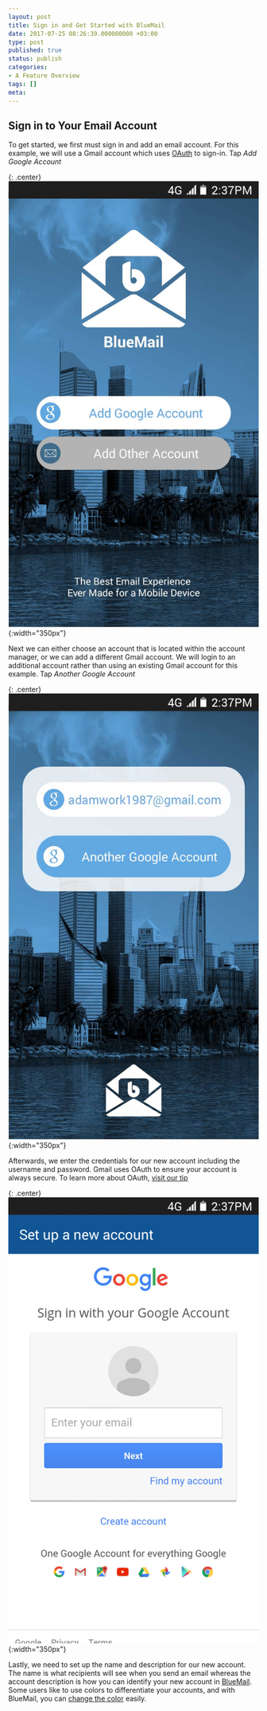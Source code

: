 ```yaml
---
layout: post
title: Sign in and Get Started with BlueMail
date: 2017-07-25 08:26:39.000000000 +03:00
type: post
published: true
status: publish
categories:
- A Feature Overview
tags: []
meta:
---
```

## Sign in to Your Email Account

To get started, we first must sign in and add an email account. For this example, we will use a Gmail account which uses [OAuth](/what-is-oauth/) to sign-in. Tap *Add Google Account*

{: .center}
![Sign In Google](/assets/BlueMail_LogIn_Screen.jpg){:width="350px"}

Next we can either choose an account that is located within the account manager, or we can add a different Gmail account. We will login to an additional account rather than using an existing Gmail account for this example. Tap *Another Google Account*

{: .center}
![Gmail Screen 1](/assets/BlueMail_Gmail_Screen_1.jpg){:width="350px"}

Afterwards, we enter the credentials for our new account including the username and password. Gmail uses OAuth to ensure your account is always secure. To learn more about OAuth, [visit our tip](/what-is-oauth/)

{: .center}
![sign in BlueMail](/assets/BlueMail_Gmail_Screen_1_1.jpg){:width="350px"}

Lastly, we need to set up the name and description for our new account. The name is what recipients will see when you send an email whereas the account description is how you can identify your new account in [BlueMail](https://bluemail.me). Some users like to use colors to differentiate your accounts, and with BlueMail, you can [change the color](/accounts-colors-blue-mail/) easily.